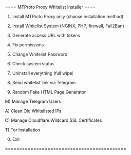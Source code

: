 ==== MTProto Proxy Whitelist Installer ====

1) Install MTProto Proxy only (choose installation method)

2) Install Whitelist System (NGINX, PHP, firewall, Fail2Ban)

3) Generate access URL with tokens

4) Fix permissions

5) Change Whitelist Password

6) Check system status

7) Uninstall everything (full wipe)

8) Send whitelist link via Telegram

9) Random Fake HTML Page Generator

M) Manage Telegram Users

A) Clean Old Whitelisted IPs

C) Manage Cloudflare Wildcard SSL Certificates

T) Tor Installation

0) Exit

===========================================
